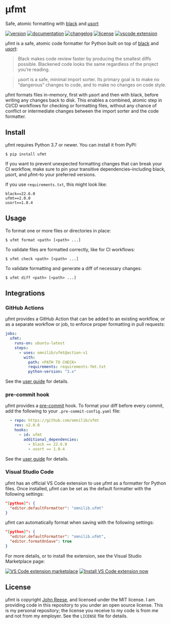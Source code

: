 # µfmt

Safe, atomic formatting with [black][] and [µsort][]

[![version](https://img.shields.io/pypi/v/ufmt.svg)](https://pypi.org/project/ufmt)
[![documentation](https://readthedocs.org/projects/ufmt/badge/?version=latest)](https://ufmt.omnilib.dev)
[![changelog](https://img.shields.io/badge/change-log-lightgrey)](https://ufmt.omnilib.dev/en/latest/changelog.html)
[![license](https://img.shields.io/pypi/l/ufmt.svg)](https://github.com/omnilib/ufmt/blob/master/LICENSE)
[![vscode extension](https://img.shields.io/badge/vscode-extension-007ACC?logo=visualstudiocode)](https://marketplace.visualstudio.com/items?itemName=omnilib.ufmt)

µfmt is a safe, atomic code formatter for Python built on top of [black] and [µsort]:

> Black makes code review faster by producing the smallest diffs possible. Blackened code looks the same regardless of the project you’re reading.

> μsort is a safe, minimal import sorter. Its primary goal is to make no “dangerous” changes to code, and to make no changes on code style.

µfmt formats files in-memory, first with µsort and then with black, before writing any
changes back to disk. This enables a combined, atomic step in CI/CD workflows for
checking or formatting files, without any chance of conflict or intermediate changes
between the import sorter and the code formatter.


Install
-------

µfmt requires Python 3.7 or newer. You can install it from PyPI:

```shell-session
$ pip install ufmt
```

If you want to prevent unexpected formatting changes that can break your CI workflow,
make sure to pin your transitive dependencies–including black, µsort, and µfmt–to your
preferred versions.

If you use `requirements.txt`, this might look like:

```text
black==22.6.0
ufmt==2.0.0
usort==1.0.4
```


Usage
-----

To format one or more files or directories in place:

```shell-session
$ ufmt format <path> [<path> ...]
```

To validate files are formatted correctly, like for CI workflows:

```shell-session
$ ufmt check <path> [<path> ...]
```

To validate formatting and generate a diff of necessary changes:

```shell-session
$ ufmt diff <path> [<path> ...]
```


Integrations
------------

### GitHub Actions

µfmt provides a GitHub Action that can be added to an existing workflow,
or as a separate workflow or job, to enforce proper formatting in pull requests:

```yaml
jobs:
  ufmt:
    runs-on: ubuntu-latest
    steps:
      - uses: omnilib/ufmt@action-v1
        with:
          path: <PATH TO CHECK>
          requirements: requirements-fmt.txt
          python-version: "3.x"
```

See the [user guide](https://ufmt.omnilib.dev/en/latest/guide.html#github-actions) for details.

### pre-commit hook

µfmt provides a [pre-commit][] hook. To format your diff before
every commit, add the following to your `.pre-commit-config.yaml` file:

```yaml
  - repo: https://github.com/omnilib/ufmt
    rev: v2.0.0
    hooks:
      - id: ufmt
        additional_dependencies: 
          - black == 22.6.0
          - usort == 1.0.4
```

See the [user guide](https://ufmt.omnilib.dev/en/latest/guide.html#pre-commit) for details.

### Visual Studio Code

µfmt has an official VS Code extension to use µfmt as a formatter for Python files.
Once installed, µfmt can be set as the default formatter with the following settings:

```json
"[python]": {
  "editor.defaultFormatter": "omnilib.ufmt"
}
```

µfmt can automatically format when saving with the following settings:

```json
"[python]": {
  "editor.defaultFormatter": "omnilib.ufmt",
  "editor.formatOnSave": true
}
```

For more details, or to install the extension, see the Visual Studio Marketplace page:

<a href="https://marketplace.visualstudio.com/items?itemName=omnilib.ufmt"><img alt="VS Code extension marketplace" src="https://img.shields.io/badge/VSCode-ufmt-007ACC?style=for-the-badge&logo=visualstudiocode" /></a>
<a href="vscode:extension/omnilib.ufmt"><img alt="Install VS Code extension now" src="https://img.shields.io/badge/-Install%20Now-107C10?style=for-the-badge&logo=visualstudiocode" /></a>


License
-------

µfmt is copyright [John Reese](https://jreese.sh), and licensed under
the MIT license.  I am providing code in this repository to you under an open
source license.  This is my personal repository; the license you receive to
my code is from me and not from my employer. See the `LICENSE` file for details.


[black]: https://black.readthedocs.io
[µsort]: https://usort.readthedocs.io
[pre-commit]: https://pre-commit.com
